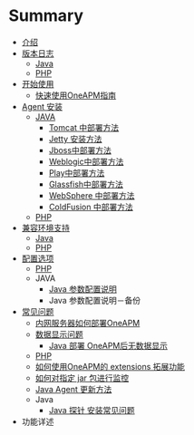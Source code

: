 # Summary

* [介绍](README.md)
* [版本日志](版本日志.md)
   * [Java](java-release-notes.md)
   * [PHP](php-release-note.md)
* [开始使用](kai-shi-shi-yongmd.md)
   * [快速使用OneAPM指南](kuai_su_shi_yong_oneapm_zhi_nan.md)
* [Agent 安装](agent_install.md)
   * [JAVA](java-agent-installmd.md)
       * [Tomcat 中部署方法](tomcat_zhong_bu_shu_fang_fa.md)
       * [Jetty 安装方法](jetty_an_zhuang_fang_fa.md)
       * [Jboss中部署方法](jbosszhong_bu_shu_fang_fa.md)
       * [Weblogic中部署方法](weblogiczhong_bu_shu_fang_fa.md)
       * [Play中部署方法](playzhong_bu_shu_fang_fa.md)
       * [Glassfish中部署方法](glassfishzhong_bu_shu_fang_fa.md)
       * [WebSphere 中部署方法](websphere_zhong_bu_shu_fang_fa.md)
       * [ColdFusion 中部署方法](coldfusion_zhong_bu_shu_fang_fa.md)
   * [PHP](php-agent-install.md)
* [兼容环境支持](jian_rong_huan_jing_zhi_chi.md)
   * [Java](java.md)
   * [PHP](php-compatible.md)
* [配置选项](Java)
   * [PHP](php-option.md)
   * JAVA
       * [Java 参数配置说明](java_can_shu_jie_shi.md)
       * Java 参数配置说明－备份
* [常见问题](chang_jian_wen_ti.md)
   * [内网服务器如何部署OneAPM](nei_wang_fu_wu_qi_ru_he_bu_shu_oneapm.md)
   * [数据显示问题](shu_ju_xian_shi_wen_ti.md)
       * [Java 部署 OneAPM后无数据显示](java_bu_shu_oneapm_hou_wu_shu_ju_xian_shi.md)
   * [PHP](php-faq.md)
   * [如何使用OneAPM的 extensions 拓展功能](ru_he_shi_yong_oneapm_de_extensions_tuo_zhan_gong_.md)
   * [如何对指定 jar 包进行监控](ru_he_dui_zhi_ding_jar_bao_jin_xing_jian_kong.md)
   * [Java Agent 更新方法](java_agent_geng_xin_fang_fa.md)
   * Java
       * [Java 探针 安装常见问题](java_tan_zhen_an_zhuang_chang_jian_wen_ti.md)
* 功能详述

